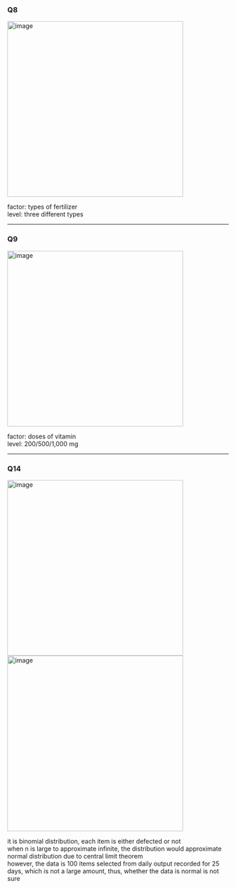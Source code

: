 ### Q8
<img width="400" alt="image" src=https://github.com/user-attachments/assets/d7f2d655-c261-4204-96ed-363bf3a60cc7/>

factor: types of fertilizer  
level: three different types

---
### Q9
<img width="400" alt="image" src=https://github.com/user-attachments/assets/11ecdf41-127e-4545-9ad9-847104fbebcd/>

factor: doses of vitamin  
level: 200/500/1,000 mg

---
### Q14
<img width="400" alt="image" src=https://github.com/user-attachments/assets/cb678be1-2cdd-4e3e-8c85-0f43168a4666/>  

<img width="400" alt="image" src=https://github.com/user-attachments/assets/df8c7920-cc14-4c8e-8813-2c9dbc868bd5/>


it is binomial distribution, each item is either defected or not  
when n is large to approximate infinite, the distribution would approximate normal distribution due to central limit theorem  
however, the data is 100 items selected from daily output recorded for 25 days, which is not a large amount, thus, whether the data is normal is not sure
